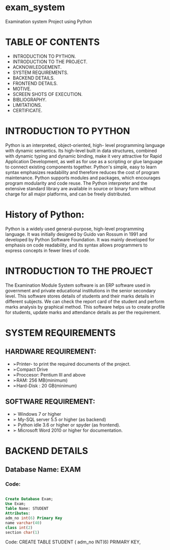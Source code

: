 # exam_system
Examination system Project using Python

# TABLE OF CONTENTS
- INTRODUCTION TO PYTHON.
- INTRODUCTION TO THE PROJECT.
- ACKNOWLEDGEMENT.
- SYSTEM REQUIREMENTS.
- BACKEND DETAILS.
- FRONTEND DETAILS.
- MOTIVE.
- SCREEN SHOTS OF EXECUTION.
- BIBLIOGRAPHY.
- LIMITATIONS.
- CERTIFICATE.

# INTRODUCTION TO PYTHON

Python is an interpreted, object-oriented, high-
level programming language with dynamic 
semantics. Its high-level built in data structures, 
combined with dynamic typing and dynamic 
binding, make it very attractive for Rapid 
Application Development, as well as for use as a 
scripting or glue language to connect existing 
components together. Python's simple, easy to 
learn syntax emphasizes readability and 
therefore reduces the cost of program 
maintenance. Python supports modules and 
packages, which encourages program modularity 
and code reuse. The Python interpreter and the 
extensive standard library are available in source 
or binary form without charge for all major 
platforms, and can be freely distributed.

# History of Python: 

Python is a widely used general-purpose, high-level 
programming language. It was initially designed by 
Guido van Rossum in 1991 and developed by Python 
Software Foundation. It was mainly developed for 
emphasis on code readability, and its syntax allows 
programmers to express concepts in fewer lines of 
code.

# INTRODUCTION TO THE PROJECT
The Examination Module System software is an 
ERP software used in government and private 
educational institutions in the senior secondary 
level. This software stores details of students
and their marks details in different subjects. We 
can check the report card of the student and 
perform marks analysis by graphical method. 
This software helps us to create profile for 
students, update marks and attendance details
as per the requirement.

# SYSTEM REQUIREMENTS
## HARDWARE REQUIREMENT:
- ➢Printer- to print the required documents of the 
project.
- ➢Compact Drive
- ➢Proccesor: Pentium III and above
- ➢RAM: 256 MB(minimum)
- ➢Hard-Disk : 20 GB(minimum)
## SOFTWARE REQUIREMENT: 
- ➢ Windows 7 or higher
- ➢ My-SQL server 5.5 or higher (as backend) 
- ➢ Python idle 3.6 or higher or spyder (as 
frontend).
- ➢ Microsoft Word 2010 or higher for 
documentation.

# BACKEND DETAILS
## Database Name: EXAM
### Code:

```sql

Create Database Exam;
Use Exam;
Table Name: STUDENT
Attributes:
adm_no int(6) Primary Key
name varchar(40)
class int(2)
section char(1) 

```
Code:
CREATE TABLE STUDENT (
 adm_no INT(6) PRIMARY KEY,
